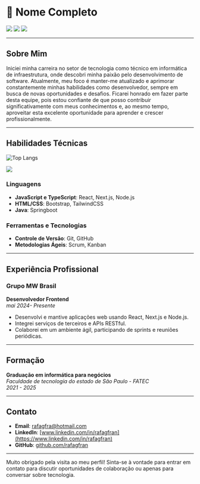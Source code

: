 # 📄 Nome Completo

<div> 
  <a href = "mailto:rafagfra@hotmail.com"><img src="https://img.shields.io/badge/Gmail-D14836?style=for-the-badge&logo=gmail&logoColor=white"></a>
  <a href=https://www.linkedin.com/in/rafael-g-francisco-90a886210/ target="_blank"><img src="https://img.shields.io/badge/-LinkedIn-%230077B5?style=for-the-badge&logo=linkedin&logoColor=white" target="_blank"></a> 
  <a href="https://wa.me/17992849794"><img src="https://img.shields.io/badge/WhatsApp-25D366?style=for-the-badge&logo=whatsapp&logoColor=white"></a>
</div>

---

## Sobre Mim

Iniciei minha carreira no setor de tecnologia como técnico em informática de infraestrutura, onde descobri minha paixão pelo desenvolvimento de software. Atualmente, meu foco é manter-me atualizado e aprimorar constantemente minhas habilidades como desenvolvedor, sempre em busca de novas oportunidades e desafios. Ficarei honrado em fazer parte desta equipe, pois estou confiante de que posso contribuir significativamente com meus conhecimentos e, ao mesmo tempo, aproveitar esta excelente oportunidade para aprender e crescer profissionalmente.

---

## Habilidades Técnicas

<!--![Rafael GitHub stats](https://github-readme-stats.vercel.app/api?username=rafagfran&show_icons=true&theme=tokyonight&hide=prs&rank_icon=github)-->
![Top Langs](https://github-readme-stats.vercel.app/api/top-langs/?username=rafagfran&layout=compact&theme=tokyonight)
<div>
<p align="left">
  <a href="https://developer.mozilla.org/pt-BR/docs/Web/HTML">
    <img src="https://skillicons.dev/icons?i=html,css,js,nodejs,react,java,git" />
  </a>
</p>
</div>


### Linguagens

- **JavaScript e TypeScript**: React, Next.js, Node.js
- **HTML/CSS**: Bootstrap, TailwindCSS
- **Java**: Springboot

### Ferramentas e Tecnologias

- **Controle de Versão**: Git, GitHub
- **Metodologias Ágeis**: Scrum, Kanban

---

## Experiência Profissional

### Grupo MW Brasil

**Desenvolvedor Frontend**  
*mai 2024- Presente*

- Desenvolvi e mantive aplicações web usando React, Next.js e Node.js.
- Integrei serviços de terceiros e APIs RESTful.
- Colaborei em um ambiente ágil, participando de sprints e reuniões periódicas.

---

## Formação

**Graduação em informática para negócios**  
*Faculdade de tecnologia do estado de São Paulo - FATEC*  
*2021 - 2025*

---

## Contato

- **Email**: [rafagfra@hotmail.com](mailto:rafagfra@hotmail.com)
- **LinkedIn**: [www.linkedin.com/in/rafagfran](https://www.linkedin.com/in/rafagfran)
- **GitHub**: [github.com/rafagfran](https://github.com/rafagfran)

---

Muito obrigado pela visita ao meu perfil! Sinta-se à vontade para entrar em contato para discutir oportunidades de colaboração ou apenas para conversar sobre tecnologia.

